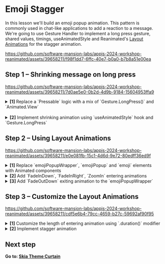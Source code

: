 # Emoji Stagger

In this lesson we'll build an emoji popup animation. This pattern is commonly used in chat-like applications to add a reaction to a message. We're going to use Gesture Handler to implement a long press gesture, shared values, timings, useAnimatedStyle and Reanimated's [Layout Animations](https://docs.swmansion.com/react-native-reanimated/docs/category/layout-animations) for the stagger animation. 

https://github.com/software-mansion-labs/appjs-2024-workshop-reanimated/assets/39658211/f98f1dd7-6ffc-40e7-b0a0-b7b8a51e00ea


## Step 1 – Shrinking message on long press


https://github.com/software-mansion-labs/appjs-2024-workshop-reanimated/assets/39658211/7d0ae5e0-0b2d-4d9b-9184-15604953ffa9



<details>
<summary>
  <b>[1]</b> Replace a `Pressable` logic with a mix of `Gesture.LongPress()` and `Animated.View`
</summary>

<br/>

<details>
<summary>
  Change the `Pressable` to an `Animated.View` wrapped with a `GestureDetector`
</summary>

```jsx
import Animated from 'react-native-reanimated';
import { GestureDetector } from 'react-native-gesture-handler';

<GestureDetector>
  <Animated.View
    style={[
      styles.message,
      // ...
    ]}>
    {/*  */}
  </Animated.View>
</GestureDetector>
```
</details>

<details>
<summary>
  Reimplement `onPress` logic as an `Gesture.LongPress()`. Pass the defined gesture to the GestureDetector.
</summary>

Don't forget to use `runOnJS` when changing React state inside a gesture callback.

```jsx
import { Gesture } from 'react-native-gesture-handler';
import { runOnJS } from 'react-native-reanimated';

const longPress = Gesture.LongPress()
  .onStart(() => {
    runOnJS(setCurrentPopupId)(message.id);
  })

<GestureDetector gesture={longPress}>
  {/*  */}
</GestureDetector>
```

</details>

</details>
<br/>
<details>
<summary>
  <b>[2]</b> Implement shrinking animation using `useAnimatedStyle` hook and `Gesture.LongPress`
</summary>

<br/>

<details>
<summary>Define a `pressed` shared value initialized with `false`</summary>

Shared value is a current state of an animation.

```jsx
import { useSharedValue } from 'react-native-reanimated';

const pressed = useSharedValue(false);
```
</details>

<details>
<summary>
Set the `pressed` shared value to `true` when gesture begins and `false` when it finalizes
</summary>

```jsx
const longPress = Gesture.LongPress()
  .onBegin(() => {
    pressed.value = true;
  })
  .onStart(() => {...})
  .onFinalize(() => {
    pressed.value = false;
  });
```
</details>

<details>
<summary>
Animate the element's scale using `useAnimatedStyle` and `withTiming` modifier. Don't forget to pass the defined styles to an `Animated.View`
</summary>

```jsx
const animatedStyles = useAnimatedStyle(() => ({
  transform: [
    { scale: withTiming(pressed.value ? 0.96 : 1) },
  ],
}));

<Animated.View
  style={[
    styles.message,
    animatedStyles            // <------------ right here
  ]}>{/*  */}</Animated.View>
```

</details>
<br/>
</details>

## Step 2 – Using Layout Animations


https://github.com/software-mansion-labs/appjs-2024-workshop-reanimated/assets/39658211/e0e081fb-15c1-4d6d-9e72-80edff36ed9f

<details>
<summary>
  <b>[1]</b> Replace `emojiPopupWrapper`, `emojiPopup` and `emoji` elements with Animated components
</summary>

```jsx
<Animated.View style={[styles.emojiPopupWrapper, styles.shadow]}>
  <Animated.View style={styles.emojiPopup}>
    {emojis.map((emoji) => (
      <Animated.Text style={styles.emoji} key={emoji}>
        {emoji}
      </Animated.Text>
    ))}
  </Animated.View>
</Animated.View>
```

</details>

<details>
<summary>
  <b>[2]</b> Add `FadeInDown`, `FadeInRight`, `ZoomIn` entering animations
</summary>

```jsx
<Animated.View
  entering={FadeInDown} // <----- here
  style={[styles.emojiPopupWrapper, styles.shadow]}>
  <Animated.View 
    entering={FadeInRight} // <----- here
    style={styles.emojiPopup}>
    {emojis.map((emoji) => (
      <Animated.Text
        style={styles.emoji}
        key={emoji}
        entering={ZoomIn}>  // <----- and here
        {emoji}
      </Animated.Text>
    ))}
  </Animated.View>
</Animated.View>
```
</details>

<details>
<summary>
<b>[3]</b> Add `FadeOutDown` exiting animation to the `emojiPopupWrapper`


</summary>

```jsx
<Animated.View
  entering={FadeInDown}
  exiting={FadeOutDown} // <----- right here
  style={[styles.emojiPopupWrapper, styles.shadow]}>
```

</details>



## Step 3 – Customize the Layout Animations



https://github.com/software-mansion-labs/appjs-2024-workshop-reanimated/assets/39658211/cdf5e6b4-79cc-4659-b27c-59692af90f95


<details>
<summary>
<b>[1]</b> Customize the length of entering animation using `.duration()` modifier
</summary>

```jsx
<Animated.View
  entering={FadeInDown.duration(200)}  // <----- here
  exiting={FadeOutDown}
  style={[styles.emojiPopupWrapper, styles.shadow]}>
```

</details>


<details>
<summary>
<b>[2]</b> Implement stagger animation
</summary>

<br/>

<details>
<summary>
Multiply the array `index` times the delay inside `.delay()` modifier on the `ZoomIn` animation
</summary>

```jsx
<Animated.Text
  entering={ZoomIn.delay(33 * i + 100)}>
```
</details>

<details>
<summary>
Use `.springify()` modifier to emphasize the effect 
</summary>

```jsx
<Animated.Text
  style={styles.emoji}
  entering={ZoomIn.delay(33 * i + 100)
    .springify()
    .stiffness(200)
    .damping(10)}>
```
</details>

</details>



## Next step

**Go to: [Skia Theme Curtain](../SkiaThemeCurtain/)**
